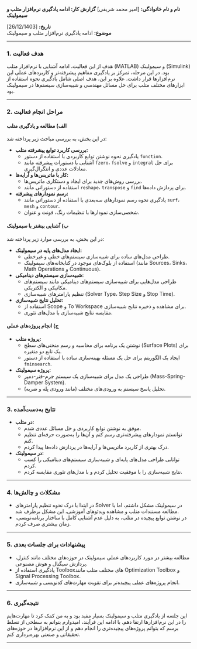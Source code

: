 **نام و نام خانوادگی:** [امیر محمد شریفی] 
**گزارش کار: ادامه یادگیری نرم‌افزار متلب و سیمولینک**

**تاریخ:** [26/12/1403]  
**موضوع:** ادامه یادگیری نرم‌افزار متلب و سیمولینک  


---

### **1. هدف فعالیت**
هدف از این فعالیت، ادامه آشنایی با نرم‌افزار متلب (MATLAB) و سیمولینک (Simulink) بود. در این مرحله، تمرکز بر یادگیری مفاهیم پیشرفته‌تر و کاربردهای عملی این نرم‌افزارها قرار داشت. علاوه بر این، هدف اصلی شامل یادگیری نحوه استفاده از ابزارهای مختلف متلب برای حل مسائل مهندسی و شبیه‌سازی سیستم‌ها در سیمولینک بود.

---

### **2. مراحل انجام فعالیت**

#### **الف) مطالعه و یادگیری متلب**
در این بخش، به بررسی مباحث زیر پرداخته شد:
- **بررسی کاربرد توابع پیشرفته متلب:**
  - یادگیری نحوه نوشتن توابع کاربردی با استفاده از دستور `function`.
  - آشنایی با دستورات پیشرفته مانند `fzero`، `fsolve` و `integral` برای حل معادلات عددی و انتگرال‌گیری.
- **کار با ماتریس‌ها و آرایه‌ها:**
  - بررسی روش‌های جدید برای ایجاد و دستکاری ماتریس‌ها.
  - استفاده از دستوراتی مانند `reshape`، `transpose` و `find` برای پردازش داده‌ها.
- **رسم نمودارهای پیشرفته:**
  - یادگیری نحوه رسم نمودارهای سه‌بعدی با استفاده از دستوراتی مانند `surf`، `mesh` و `contour`.
  - شخصی‌سازی نمودارها با تنظیمات رنگ، فونت و عنوان.

#### **ب) آشنایی بیشتر با سیمولینک**
در این بخش، به بررسی موارد زیر پرداخته شد:
- **ایجاد مدل‌های پایه در سیمولینک:**
  - طراحی مدل‌های ساده برای شبیه‌سازی سیستم‌های خطی و غیرخطی.
  - استفاده از بلوک‌های موجود در کتابخانه‌های سیمولینک (مانند Sources، Sinks، Math Operations و Continuous).
- **شبیه‌سازی سیستم‌های دینامیکی:**
  - طراحی مدل‌هایی برای شبیه‌سازی سیستم‌های دینامیکی مانند سیستم‌های مکانیکی و الکتریکی.
  - تنظیم پارامترهای شبیه‌سازی (Solver Type، Step Size و Stop Time).
- **تحلیل نتایج شبیه‌سازی:**
  - استفاده از Scope و To Workspace برای مشاهده و ذخیره نتایج شبیه‌سازی.
  - مقایسه نتایج شبیه‌سازی با مدل‌های تئوری.

#### **ج) انجام پروژه‌های عملی**
- **پروژه متلب:**
  - نوشتن یک برنامه برای محاسبه و رسم منحنی‌های سطح (Surface Plots) برای یک تابع دو متغیره.
  - ایجاد یک الگوریتم برای حل یک مسئله بهینه‌سازی ساده با استفاده از دستور `fminsearch`.
- **پروژه سیمولینک:**
  - طراحی یک مدل برای شبیه‌سازی یک سیستم جرم-فنر-دمپر (Mass-Spring-Damper System).
  - تحلیل پاسخ سیستم به ورودی‌های مختلف (مانند ورودی پله و ضربه).

---

### **3. نتایج به‌دست‌آمده**
- **در متلب:**
  - موفق به نوشتن توابع کاربردی و حل مسائل عددی شدم.
  - توانستم نمودارهای پیشرفته‌تری رسم کنم و آن‌ها را به‌صورت حرفه‌ای تنظیم کنم.
  - درک بهتری از کاربرد ماتریس‌ها و آرایه‌ها در پردازش داده‌ها پیدا کردم.
- **در سیمولینک:**
  - توانایی طراحی مدل‌های پایه‌ای و شبیه‌سازی سیستم‌های دینامیکی را کسب کردم.
  - نتایج شبیه‌سازی را با موفقیت تحلیل کردم و با مدل‌های تئوری مقایسه کردم.

---

### **4. مشکلات و چالش‌ها**
- در ابتدا با درک نحوه تنظیم پارامترهای Solver در سیمولینک مشکل داشتم، اما با مطالعه مستندات متلب و مشاهده ویدئوهای آموزشی، این مشکل برطرف شد.
- در نوشتن توابع پیچیده در متلب، به دلیل عدم آشنایی کامل با ساختار برنامه‌نویسی، زمان بیشتری صرف کردم.

---

### **5. پیشنهادات برای جلسات بعدی**
- مطالعه بیشتر در مورد کاربردهای عملی سیمولینک در حوزه‌های مختلف مانند کنترل، پردازش سیگنال و هوش مصنوعی.
- یادگیری استفاده از Toolboxهای مختلف متلب مانند Optimization Toolbox و Signal Processing Toolbox.
- انجام پروژه‌های عملی پیچیده‌تر برای تقویت مهارت‌های کدنویسی و شبیه‌سازی.

---

### **6. نتیجه‌گیری**
این جلسه از یادگیری متلب و سیمولینک بسیار مفید بود و به من کمک کرد تا مهارت‌هایم را در این نرم‌افزارها ارتقا دهم. با ادامه این فرآیند، امیدوارم بتوانم به سطحی از تسلط برسم که بتوانم پروژه‌های پیچیده‌تری را انجام دهم و از این نرم‌افزارها در حوزه‌های تحقیقاتی و صنعتی بهره‌برداری کنم.

---

 

